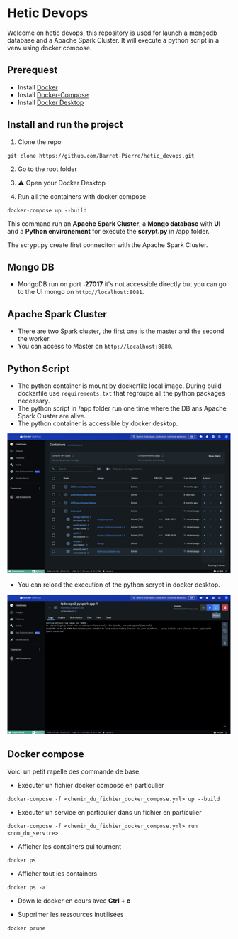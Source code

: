 # Hetic Devops

Welcome on hetic devops, this repository is used for launch a mongodb database and a Apache Spark Cluster.
It will execute a python script in a venv using docker compose.

## Prerequest

- Install [Docker](https://docs.docker.com/engine/install/)
- Install [Docker-Compose](https://docs.docker.com/compose/install/)
- Install [Docker Desktop](https://www.docker.com/products/docker-desktop/)

## Install and run the project

1. Clone the repo

```
git clone https://github.com/Barret-Pierre/hetic_devops.git
```

2. Go to the root folder

3. ⚠️ Open your Docker Desktop

4. Run all the containers with docker compose

```
docker-compose up --build
```

This command run an **Apache Spark Cluster**, a **Mongo database** with **UI** and a **Python environement** for execute the **scrypt.py** in /app folder.

The scrypt.py create first conneciton with the Apache Spark Cluster.

## Mongo DB

- MongoDB run on port **:27017** it's not accessible directly but you can go to the UI mongo on `http://localhost:8081`.

## Apache Spark Cluster

- There are two Spark cluster, the first one is the master and the second the worker.
- You can access to Master on `http://localhost:8080`.

## Python Script

- The python container is mount by dockerfile local image. During build dockerfile use `requirements.txt` that regroupe all the python packages necessary.
- The python script in /app folder run one time where the DB ans Apache Spark Cluster are alive.
- The python container is accessible by docker desktop.

![image](./docs/docker_desktop.png)

- You can reload the execution of the python scrypt in docker desktop.

![image](./docs/reload_python.png)

## Docker compose

Voici un petit rapelle des commande de base.

- Executer un fichier docker compose en particulier

```
docker-compose -f <chemin_du_fichier_docker_compose.yml> up --build
```

- Executer un service en particulier dans un fichier en particulier

```
docker-compose -f <chemin_du_fichier_docker_compose.yml> run <nom_du_service>
```

- Afficher les containers qui tournent

```
docker ps
```

- Afficher tout les containers

```
docker ps -a
```

- Down le docker en cours avec **Ctrl + c**

- Supprimer les ressources inutilisées

```
docker prune
```
